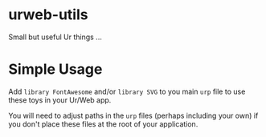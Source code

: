 # urweb-utils
Small but useful Ur things ... 
# Simple Usage
Add `library FontAwesome` and/or `library SVG` to you main `urp` file to use these toys in your Ur/Web app. 

You will need to adjust paths in the `urp` files (perhaps including your own) if you don't place these files at the root of your application.

